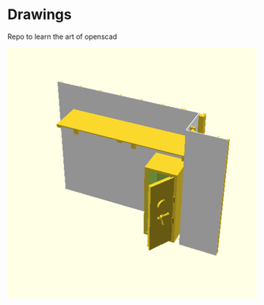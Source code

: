 # Drawings

Repo to learn the art of openscad

<img src="https://raw.githubusercontent.com/neotericpiguy/Drawings/master/preview/top.png" width="650">
